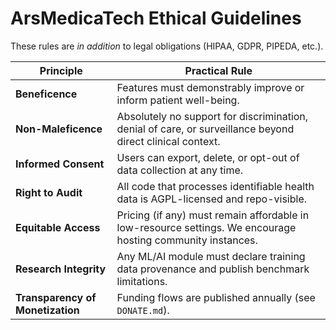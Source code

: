 # ArsMedicaTech Ethical Guidelines

These rules are *in addition* to legal obligations (HIPAA, GDPR, PIPEDA, etc.).

| Principle | Practical Rule |
|-----------|----------------|
| **Beneficence** | Features must demonstrably improve or inform patient well-being. |
| **Non-Maleficence** | Absolutely no support for discrimination, denial of care, or surveillance beyond direct clinical context. |
| **Informed Consent** | Users can export, delete, or opt-out of data collection at any time. |
| **Right to Audit** | All code that processes identifiable health data is AGPL-licensed and repo-visible. |
| **Equitable Access** | Pricing (if any) must remain affordable in low-resource settings.  We encourage hosting community instances. |
| **Research Integrity** | Any ML/AI module must declare training data provenance and publish benchmark limitations. |
| **Transparency of Monetization** | Funding flows are published annually (see `DONATE.md`). |
